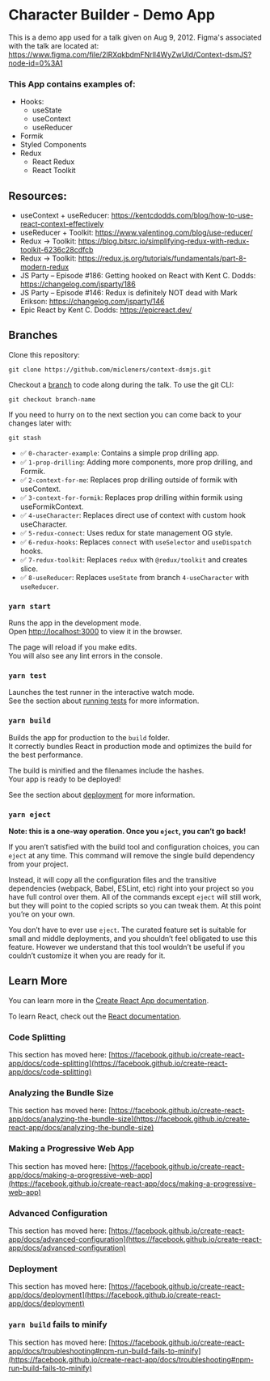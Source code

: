 # Character Builder - Demo App

This is a demo app used for a talk given on Aug 9, 2012. Figma's associated with the talk are located at: https://www.figma.com/file/2lRXqkbdmFNrll4WyZwUId/Context-dsmJS?node-id=0%3A1

### This App contains examples of:

  - Hooks:
    - useState
    - useContext
    - useReducer
  - Formik
  - Styled Components
  - Redux
    - React Redux
    - React Toolkit

## Resources:

  - useContext + useReducer: https://kentcdodds.com/blog/how-to-use-react-context-effectively
  - useReducer + Toolkit: https://www.valentinog.com/blog/use-reducer/
  - Redux → Toolkit: https://blog.bitsrc.io/simplifying-redux-with-redux-toolkit-6236c28cdfcb
  - Redux → Toolkit: https://redux.js.org/tutorials/fundamentals/part-8-modern-redux
  - JS Party – Episode #186: Getting hooked on React with Kent C. Dodds: https://changelog.com/jsparty/186
  - JS Party – Episode #146: Redux is definitely NOT dead with Mark Erikson: https://changelog.com/jsparty/146
  - Epic React by Kent C. Dodds: https://epicreact.dev/

## Branches
Clone this repository:
```
git clone https://github.com/micleners/context-dsmjs.git
```

Checkout a [branch](https://github.com/micleners/context-dsmjs/branches/yours) to code along during the talk. To use the git CLI:
```
git checkout branch-name
```

If you need to hurry on to the next section you can come back to your changes later with:
```
git stash
```

  - ✅  `0-character-example`: Contains a simple prop drilling app.
  - ✅  `1-prop-drilling`: Adding more components, more prop drilling, and Formik.
  - ✅  `2-context-for-me`: Replaces prop drilling outside of formik with useContext.
  - ✅  `3-context-for-formik`: Replaces prop drilling within formik using useFormikContext.
  - ✅  `4-useCharacter`: Replaces direct use of context with custom hook useCharacter.
  - ✅  `5-redux-connect`: Uses redux for state management OG style.
  - ✅  `6-redux-hooks`: Replaces `connect` with `useSelector` and `useDispatch` hooks.
  - ✅  `7-redux-toolkit`: Replaces `redux` with `@redux/toolkit` and creates slice.
  - ✅  `8-useReducer`: Replaces `useState` from branch `4-useCharacter` with `useReducer`.

### `yarn start`

Runs the app in the development mode.\
Open [http://localhost:3000](http://localhost:3000) to view it in the browser.

The page will reload if you make edits.\
You will also see any lint errors in the console.

### `yarn test`

Launches the test runner in the interactive watch mode.\
See the section about [running tests](https://facebook.github.io/create-react-app/docs/running-tests) for more information.

### `yarn build`

Builds the app for production to the `build` folder.\
It correctly bundles React in production mode and optimizes the build for the best performance.

The build is minified and the filenames include the hashes.\
Your app is ready to be deployed!

See the section about [deployment](https://facebook.github.io/create-react-app/docs/deployment) for more information.

### `yarn eject`

**Note: this is a one-way operation. Once you `eject`, you can’t go back!**

If you aren’t satisfied with the build tool and configuration choices, you can `eject` at any time. This command will remove the single build dependency from your project.

Instead, it will copy all the configuration files and the transitive dependencies (webpack, Babel, ESLint, etc) right into your project so you have full control over them. All of the commands except `eject` will still work, but they will point to the copied scripts so you can tweak them. At this point you’re on your own.

You don’t have to ever use `eject`. The curated feature set is suitable for small and middle deployments, and you shouldn’t feel obligated to use this feature. However we understand that this tool wouldn’t be useful if you couldn’t customize it when you are ready for it.

## Learn More

You can learn more in the [Create React App documentation](https://facebook.github.io/create-react-app/docs/getting-started).

To learn React, check out the [React documentation](https://reactjs.org/).

### Code Splitting

This section has moved here: [https://facebook.github.io/create-react-app/docs/code-splitting](https://facebook.github.io/create-react-app/docs/code-splitting)

### Analyzing the Bundle Size

This section has moved here: [https://facebook.github.io/create-react-app/docs/analyzing-the-bundle-size](https://facebook.github.io/create-react-app/docs/analyzing-the-bundle-size)

### Making a Progressive Web App

This section has moved here: [https://facebook.github.io/create-react-app/docs/making-a-progressive-web-app](https://facebook.github.io/create-react-app/docs/making-a-progressive-web-app)

### Advanced Configuration

This section has moved here: [https://facebook.github.io/create-react-app/docs/advanced-configuration](https://facebook.github.io/create-react-app/docs/advanced-configuration)

### Deployment

This section has moved here: [https://facebook.github.io/create-react-app/docs/deployment](https://facebook.github.io/create-react-app/docs/deployment)

### `yarn build` fails to minify

This section has moved here: [https://facebook.github.io/create-react-app/docs/troubleshooting#npm-run-build-fails-to-minify](https://facebook.github.io/create-react-app/docs/troubleshooting#npm-run-build-fails-to-minify)
